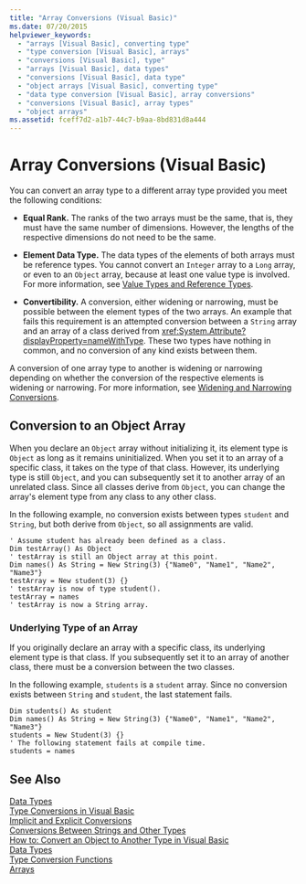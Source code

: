 ```yaml
---
title: "Array Conversions (Visual Basic)"
ms.date: 07/20/2015
helpviewer_keywords: 
  - "arrays [Visual Basic], converting type"
  - "type conversion [Visual Basic], arrays"
  - "conversions [Visual Basic], type"
  - "arrays [Visual Basic], data types"
  - "conversions [Visual Basic], data type"
  - "object arrays [Visual Basic], converting type"
  - "data type conversion [Visual Basic], array conversions"
  - "conversions [Visual Basic], array types"
  - "object arrays"
ms.assetid: fceff7d2-a1b7-44c7-b9aa-8bd831d8a444
---
```

# Array Conversions (Visual Basic)
You can convert an array type to a different array type provided you meet the following conditions:  
  
-   **Equal Rank.** The ranks of the two arrays must be the same, that is, they must have the same number of dimensions. However, the lengths of the respective dimensions do not need to be the same.  
  
-   **Element Data Type.** The data types of the elements of both arrays must be reference types. You cannot convert an `Integer` array to a `Long` array, or even to an `Object` array, because at least one value type is involved. For more information, see [Value Types and Reference Types](../../../../visual-basic/programming-guide/language-features/data-types/value-types-and-reference-types.md).  
  
-   **Convertibility.** A conversion, either widening or narrowing, must be possible between the element types of the two arrays. An example that fails this requirement is an attempted conversion between a `String` array and an array of a class derived from <xref:System.Attribute?displayProperty=nameWithType>. These two types have nothing in common, and no conversion of any kind exists between them.  
  
 A conversion of one array type to another is widening or narrowing depending on whether the conversion of the respective elements is widening or narrowing. For more information, see [Widening and Narrowing Conversions](../../../../visual-basic/programming-guide/language-features/data-types/widening-and-narrowing-conversions.md).  
  
## Conversion to an Object Array  
 When you declare an `Object` array without initializing it, its element type is `Object` as long as it remains uninitialized. When you set it to an array of a specific class, it takes on the type of that class. However, its underlying type is still `Object`, and you can subsequently set it to another array of an unrelated class. Since all classes derive from `Object`, you can change the array's element type from any class to any other class.  
  
 In the following example, no conversion exists between types `student` and `String`, but both derive from `Object`, so all assignments are valid.  
  
```  
' Assume student has already been defined as a class.  
Dim testArray() As Object  
' testArray is still an Object array at this point.  
Dim names() As String = New String(3) {"Name0", "Name1", "Name2", "Name3"}  
testArray = New student(3) {}  
' testArray is now of type student().  
testArray = names  
' testArray is now a String array.  
```  
  
### Underlying Type of an Array  
 If you originally declare an array with a specific class, its underlying element type is that class. If you subsequently set it to an array of another class, there must be a conversion between the two classes.  
  
 In the following example, `students` is a `student` array. Since no conversion exists between `String` and `student`, the last statement fails.  
  
```  
Dim students() As student  
Dim names() As String = New String(3) {"Name0", "Name1", "Name2", "Name3"}  
students = New Student(3) {}  
' The following statement fails at compile time.  
students = names  
```  
  
## See Also  
 [Data Types](../../../../visual-basic/programming-guide/language-features/data-types/index.md)  
 [Type Conversions in Visual Basic](../../../../visual-basic/programming-guide/language-features/data-types/type-conversions.md)  
 [Implicit and Explicit Conversions](../../../../visual-basic/programming-guide/language-features/data-types/implicit-and-explicit-conversions.md)  
 [Conversions Between Strings and Other Types](../../../../visual-basic/programming-guide/language-features/data-types/conversions-between-strings-and-other-types.md)  
 [How to: Convert an Object to Another Type in Visual Basic](../../../../visual-basic/programming-guide/language-features/data-types/how-to-convert-an-object-to-another-type.md)  
 [Data Types](../../../../visual-basic/language-reference/data-types/index.md)  
 [Type Conversion Functions](../../../../visual-basic/language-reference/functions/type-conversion-functions.md)  
 [Arrays](../../../../visual-basic/programming-guide/language-features/arrays/index.md)
